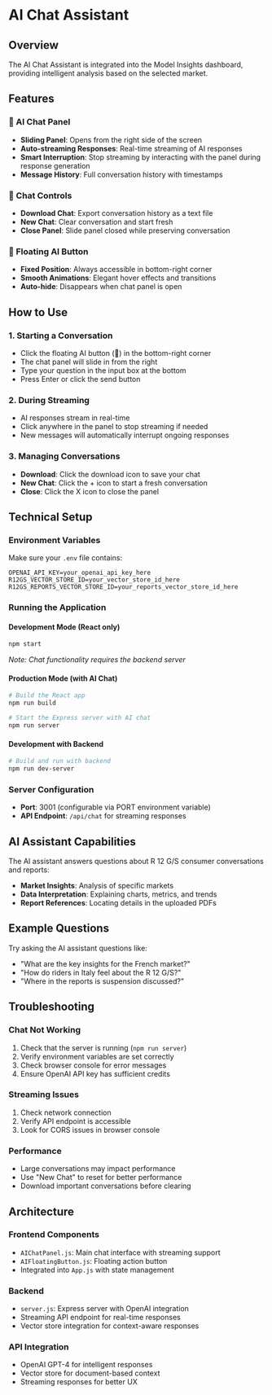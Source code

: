 # AI Chat Assistant

## Overview

The AI Chat Assistant is integrated into the Model Insights dashboard, providing intelligent analysis based on the selected market.

## Features

### 🤖 AI Chat Panel

- **Sliding Panel**: Opens from the right side of the screen
- **Auto-streaming Responses**: Real-time streaming of AI responses
- **Smart Interruption**: Stop streaming by interacting with the panel during response generation
- **Message History**: Full conversation history with timestamps

### 🎯 Chat Controls

- **Download Chat**: Export conversation history as a text file
- **New Chat**: Clear conversation and start fresh
- **Close Panel**: Slide panel closed while preserving conversation

### 🚀 Floating AI Button

- **Fixed Position**: Always accessible in bottom-right corner
- **Smooth Animations**: Elegant hover effects and transitions
- **Auto-hide**: Disappears when chat panel is open

## How to Use

### 1. Starting a Conversation

- Click the floating AI button (🤖) in the bottom-right corner
- The chat panel will slide in from the right
- Type your question in the input box at the bottom
- Press Enter or click the send button

### 2. During Streaming

- AI responses stream in real-time
- Click anywhere in the panel to stop streaming if needed
- New messages will automatically interrupt ongoing responses

### 3. Managing Conversations

- **Download**: Click the download icon to save your chat
- **New Chat**: Click the + icon to start a fresh conversation
- **Close**: Click the X icon to close the panel

## Technical Setup

### Environment Variables

Make sure your `.env` file contains:

```
OPENAI_API_KEY=your_openai_api_key_here
R12GS_VECTOR_STORE_ID=your_vector_store_id_here
R12GS_REPORTS_VECTOR_STORE_ID=your_reports_vector_store_id_here
```

### Running the Application

#### Development Mode (React only)

```bash
npm start
```

_Note: Chat functionality requires the backend server_

#### Production Mode (with AI Chat)

```bash
# Build the React app
npm run build

# Start the Express server with AI chat
npm run server
```

#### Development with Backend

```bash
# Build and run with backend
npm run dev-server
```

### Server Configuration

- **Port**: 3001 (configurable via PORT environment variable)
- **API Endpoint**: `/api/chat` for streaming responses

## AI Assistant Capabilities

The AI assistant answers questions about R 12 G/S consumer conversations and reports:

- **Market Insights**: Analysis of specific markets
- **Data Interpretation**: Explaining charts, metrics, and trends
- **Report References**: Locating details in the uploaded PDFs

## Example Questions

Try asking the AI assistant questions like:

- "What are the key insights for the French market?"
- "How do riders in Italy feel about the R 12 G/S?"
- "Where in the reports is suspension discussed?"

## Troubleshooting

### Chat Not Working

1. Check that the server is running (`npm run server`)
2. Verify environment variables are set correctly
3. Check browser console for error messages
4. Ensure OpenAI API key has sufficient credits

### Streaming Issues

1. Check network connection
2. Verify API endpoint is accessible
3. Look for CORS issues in browser console

### Performance

- Large conversations may impact performance
- Use "New Chat" to reset for better performance
- Download important conversations before clearing

## Architecture

### Frontend Components

- `AIChatPanel.js`: Main chat interface with streaming support
- `AIFloatingButton.js`: Floating action button
- Integrated into `App.js` with state management

### Backend

- `server.js`: Express server with OpenAI integration
- Streaming API endpoint for real-time responses
- Vector store integration for context-aware responses

### API Integration

- OpenAI GPT-4 for intelligent responses
- Vector store for document-based context
- Streaming responses for better UX
